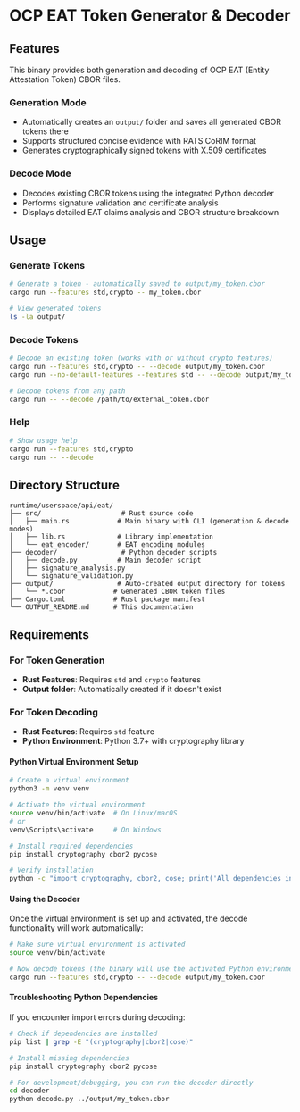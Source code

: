 # OCP EAT Token Generator & Decoder

## Features

This binary provides both generation and decoding of OCP EAT (Entity Attestation Token) CBOR files.

### Generation Mode
- Automatically creates an `output/` folder and saves all generated CBOR tokens there
- Supports structured concise evidence with RATS CoRIM format
- Generates cryptographically signed tokens with X.509 certificates

### Decode Mode  
- Decodes existing CBOR tokens using the integrated Python decoder
- Performs signature validation and certificate analysis
- Displays detailed EAT claims analysis and CBOR structure breakdown

## Usage

### Generate Tokens
```bash
# Generate a token - automatically saved to output/my_token.cbor
cargo run --features std,crypto -- my_token.cbor

# View generated tokens
ls -la output/
```

### Decode Tokens
```bash
# Decode an existing token (works with or without crypto features)
cargo run --features std,crypto -- --decode output/my_token.cbor
cargo run --no-default-features --features std -- --decode output/my_token.cbor

# Decode tokens from any path
cargo run -- --decode /path/to/external_token.cbor
```

### Help
```bash
# Show usage help
cargo run --features std,crypto
cargo run -- --decode
```

## Directory Structure
```
runtime/userspace/api/eat/
├── src/                    # Rust source code
│   ├── main.rs            # Main binary with CLI (generation & decode modes)
│   ├── lib.rs             # Library implementation
│   └── eat_encoder/       # EAT encoding modules
├── decoder/                # Python decoder scripts
│   ├── decode.py          # Main decoder script
│   ├── signature_analysis.py
│   └── signature_validation.py
├── output/                # Auto-created output directory for tokens
│   └── *.cbor            # Generated CBOR token files
├── Cargo.toml            # Rust package manifest
└── OUTPUT_README.md      # This documentation
```

## Requirements

### For Token Generation
- **Rust Features**: Requires `std` and `crypto` features
- **Output folder**: Automatically created if it doesn't exist

### For Token Decoding
- **Rust Features**: Requires `std` feature
- **Python Environment**: Python 3.7+ with cryptography library

#### Python Virtual Environment Setup
```bash
# Create a virtual environment
python3 -m venv venv

# Activate the virtual environment
source venv/bin/activate  # On Linux/macOS
# or
venv\Scripts\activate     # On Windows

# Install required dependencies
pip install cryptography cbor2 pycose

# Verify installation
python -c "import cryptography, cbor2, cose; print('All dependencies installed successfully')"
```

#### Using the Decoder
Once the virtual environment is set up and activated, the decode functionality will work automatically:
```bash
# Make sure virtual environment is activated
source venv/bin/activate

# Now decode tokens (the binary will use the activated Python environment)
cargo run --features std,crypto -- --decode output/my_token.cbor
```

#### Troubleshooting Python Dependencies
If you encounter import errors during decoding:
```bash
# Check if dependencies are installed
pip list | grep -E "(cryptography|cbor2|cose)"

# Install missing dependencies
pip install cryptography cbor2 pycose

# For development/debugging, you can run the decoder directly
cd decoder
python decode.py ../output/my_token.cbor
```
